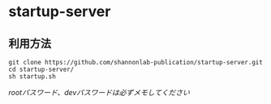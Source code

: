 # startup-server

## 利用方法
```shell
git clone https://github.com/shannonlab-publication/startup-server.git
cd startup-server/
sh startup.sh
```

*rootパスワード、devパスワードは必ずメモしてください*
